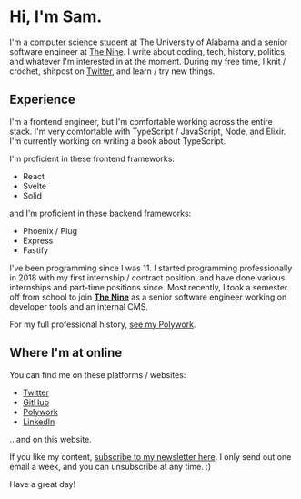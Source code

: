 # Hi, I'm Sam.

I'm a computer science student at The University of Alabama and a senior software engineer at [The Nine](https://nine.is).
I write about coding, tech, history, politics, and whatever I'm interested in at the moment. During my free time, I knit / crochet,
shitpost on [Twitter](https://twitter.com/samwightt), and learn / try new things.

## Experience

I'm a frontend engineer, but I'm comfortable working across the entire stack. I'm very comfortable with TypeScript / JavaScript,
Node, and Elixir. I'm currently working on writing a book about TypeScript.

I'm proficient in these frontend frameworks:

- React
- Svelte
- Solid

and I'm proficient in these backend frameworks:

- Phoenix / Plug
- Express
- Fastify

I've been programming since I was 11. I started programming professionally in 2018 with my first internship / contract position,
and have done various internships and part-time positions since. Most recently, I took a semester off from school to join
**[The Nine](https://nine.is)** as a senior software engineer working on developer tools and an internal CMS.

For my full professional history, [see my Polywork](https://timeline.samw.dev/).

## Where I'm at online

You can find me on these platforms / websites:

- [Twitter](https://twitter.com/samwightt)
- [GitHub](https://github.com/samwightt)
- [Polywork](https://timeline.samw.dev/)
- [LinkedIn](https://linkedin.com/in/samwightt/)

...and on this website.

If you like my content, [subscribe to my newsletter here](https://www.getrevue.co/profile/samwightt). I only send out one email
a week, and you can unsubscribe at any time. :)

Have a great day!